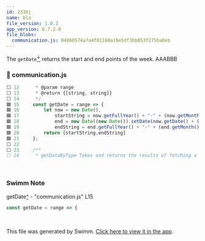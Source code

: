 ```yaml
---
id: 233bj
name: bla
file_version: 1.0.2
app_version: 0.7.2-0
file_blobs:
  communication.js: 04860574a7a4f81160a19e5df3bb853f275ba0eb
---
```


The `getDate`[<sup id="NaVhE">↓</sup>](#f-NaVhE) returns the start and end points of the week. AAABBB
<!-- NOTE-swimm-snippet: the lines below link your snippet to Swimm -->
### 📄 communication.js
```javascript
⬜ 12      * @param range
⬜ 13      * @return {[string, string]}
⬜ 14      */
🟩 15     const getDate = range => {
🟩 16         let now = new Date(),
🟩 17             startString = now.getFullYear() + "-" + (now.getMonth() + 1) + "-" + (now.getDate()),
🟩 18             end = new Date((new Date()).setDate(now.getDate() + (range || 7))),
🟩 19             endString = end.getFullYear() + "-" + (end.getMonth() + 1) + "-" + (end.getDate());
🟩 20         return [startString,endString]
🟩 21     };
⬜ 22     
⬜ 23     /**
⬜ 24      * getDataByType Takes and returns the results of fetching a specific API route
```

<br/>

<!-- THIS IS AN AUTOGENERATED SECTION. DO NOT EDIT THIS SECTION DIRECTLY -->
### Swimm Note

<span id="f-NaVhE">getDate</span>[^](#NaVhE) - "communication.js" L15
```javascript
const getDate = range => {
```

<br/>

This file was generated by Swimm. [Click here to view it in the app](http://localhost:5000/repos/ls4DA2fLasmQuEbT4ipw/docs/233bj).
